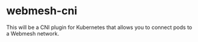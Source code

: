 # webmesh-cni

This will be a CNI plugin for Kubernetes that allows you to connect pods to a Webmesh network.

